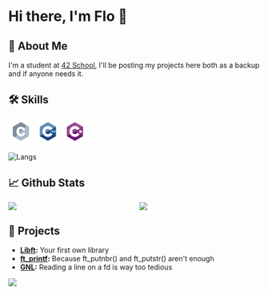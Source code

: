 # Hi there, I'm Flo 👋

## 🦊 About Me
I'm a student at [42 School](https://42.fr/en/homepage/), I'll be posting my projects here both as a backup and if anyone needs it.

## 🛠️ Skills
<div align="left">
  <img src="https://github.com/flmarsou/flmarsou/blob/main/assets/languages/c.svg" alt="c logo" width="50" height="50"/> </a>
  <img src="https://github.com/flmarsou/flmarsou/blob/main/assets/languages/cpp.svg" alt="cpp logo" width="50" height="50"/> </a>
  <img src="https://github.com/flmarsou/flmarsou/blob/main/assets/languages/cs.svg" alt="cs logo" width="50" height="50"/> </a>
</div>

![Langs](https://github-readme-stats.vercel.app/api/top-langs/?username=flmarsou&theme=react&show_icons=true&hide_border=true&layout=compact)

## 📈 Github Stats
<div style="display: flex; justify-content: space-between;">
  <img src="https://github-readme-stats.vercel.app/api?username=flmarsou&theme=react&show_icons=true&hide_border=true&count_private=true" style="width: 45%;">
  <img src="https://github-readme-streak-stats.herokuapp.com/?user=flmarsou&theme=react&hide_border=true" style="width: 48%;">
</div>

## 🔭 Projects
- **[Libft](https://github.com/flmarsou/1-Libft):** Your first own library
- **[ft_printf](https://github.com/flmarsou/2.1-ft_printf):** Because ft_putnbr() and ft_putstr() aren't enough
- **[GNL](https://github.com/flmarsou/2.2-get_next_line):** Reading a line on a fd is way too tedious

[![](https://visitcount.itsvg.in/api?id=flmarsou&label=Profile%20Views&color=0&icon=5&pretty=true)](https://visitcount.itsvg.in)
